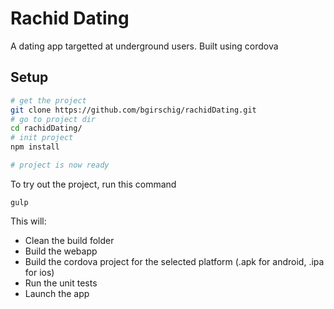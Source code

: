 # Rachid Dating

A dating app targetted at underground users.
Built using cordova

## Setup
```bash
# get the project
git clone https://github.com/bgirschig/rachidDating.git
# go to project dir
cd rachidDating/
# init project
npm install

# project is now ready
```

To try out the project, run this command
```
gulp
```
This will:
- Clean the build folder
- Build the webapp
- Build the cordova project for the selected platform (.apk for android, .ipa for ios)
- Run the unit tests
- Launch the app